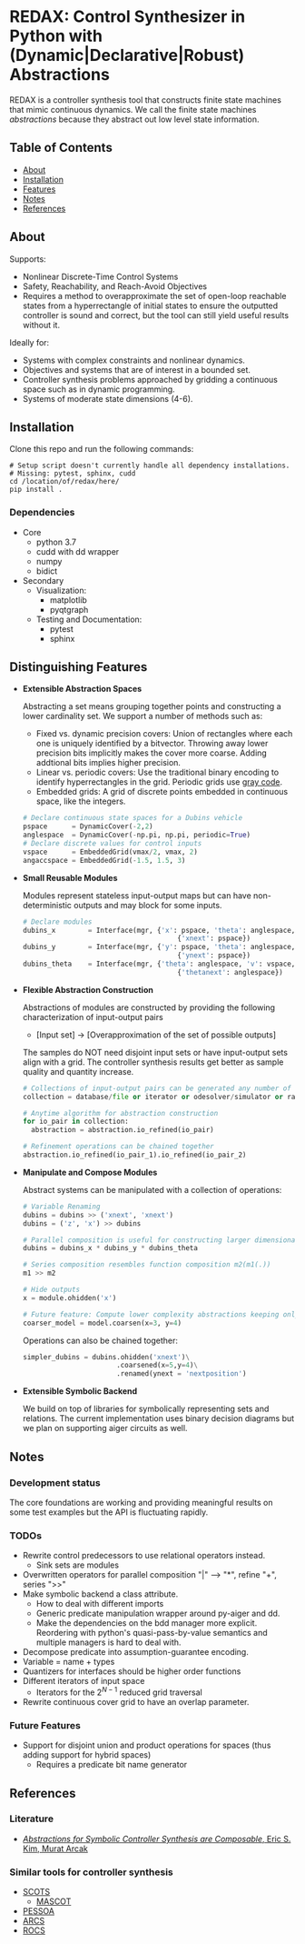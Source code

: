# REDAX: Control Synthesizer in Python with (Dynamic|Declarative|Robust) Abstractions

REDAX is a controller synthesis tool that constructs finite state machines that mimic continuous dynamics. We call the finite state machines *abstractions* because they abstract out low level state information.

## Table of Contents

- [About](#About)
- [Installation](#installation)
- [Features](#distinguishing-features)
- [Notes](#notes)
- [References](#references)

## About

Supports:

- Nonlinear Discrete-Time Control Systems
- Safety, Reachability, and Reach-Avoid Objectives
- Requires a method to overapproximate the set of open-loop reachable states from a hyperrectangle of initial states to ensure the outputted controller is sound and correct, but the tool can still yield useful results without it.

Ideally for:

- Systems with complex constraints and nonlinear dynamics.
- Objectives and systems that are of interest in a bounded set.
- Controller synthesis problems approached by gridding a continuous space such as in dynamic programming.
- Systems of moderate state dimensions (4-6).

## Installation

Clone this repo and run the following commands:

```shellscript
# Setup script doesn't currently handle all dependency installations.
# Missing: pytest, sphinx, cudd
cd /location/of/redax/here/
pip install .
```

### Dependencies

- Core
  - python 3.7
  - cudd with dd wrapper
  - numpy
  - bidict
- Secondary
  - Visualization:
    - matplotlib
    - pyqtgraph
  - Testing and Documentation:
    - pytest
    - sphinx

## Distinguishing Features

- **Extensible Abstraction Spaces**

  Abstracting a set means grouping together points and constructing a lower cardinality set. We support a number of methods such as:

  - Fixed vs. dynamic precision covers: Union of rectangles where each one is uniquely identified by a bitvector. Throwing away lower precision bits implicitly makes the cover more coarse. Adding addtional bits implies higher precision.
  - Linear vs. periodic covers: Use the traditional binary encoding to identify hyperrectangles in the grid. Periodic grids use [gray code](https://en.wikipedia.org/wiki/Gray_code).
  - Embedded grids: A grid of discrete points embedded in continuous space, like the integers.

  ```python
  # Declare continuous state spaces for a Dubins vehicle
  pspace      = DynamicCover(-2,2)
  anglespace  = DynamicCover(-np.pi, np.pi, periodic=True)
  # Declare discrete values for control inputs
  vspace      = EmbeddedGrid(vmax/2, vmax, 2)
  angaccspace = EmbeddedGrid(-1.5, 1.5, 3)
  ```

- **Small Reusable Modules**

  Modules represent stateless input-output maps but can have non-deterministic outputs and may block for some inputs.

  ```python
  # Declare modules
  dubins_x        = Interface(mgr, {'x': pspace, 'theta': anglespace, 'v': vspace},
                                        {'xnext': pspace})
  dubins_y        = Interface(mgr, {'y': pspace, 'theta': anglespace, 'v': vspace},
                                        {'ynext': pspace})
  dubins_theta    = Interface(mgr, {'theta': anglespace, 'v': vspace, 'omega': angaccspace},
                                        {'thetanext': anglespace})
  ```

- **Flexible Abstraction Construction**

  Abstractions of modules are constructed by providing the following characterization of input-output pairs

  - [Input set] -> [Overapproximation of the set of possible outputs]

  The samples do NOT need disjoint input sets or have input-output sets align with a grid. The controller synthesis results get better as sample quality and quantity increase.

  ```python
  # Collections of input-output pairs can be generated any number of ways!
  collection = database/file or iterator or odesolver/simulator or random input generator

  # Anytime algorithm for abstraction construction
  for io_pair in collection:
    abstraction = abstraction.io_refined(io_pair)

  # Refinement operations can be chained together
  abstraction.io_refined(io_pair_1).io_refined(io_pair_2)
  ```

- **Manipulate and Compose Modules**

  Abstract systems can be manipulated with a collection of operations:

  ```python
  # Variable Renaming
  dubins = dubins >> ('xnext', 'xnext')
  dubins = ('z', 'x') >> dubins

  # Parallel composition is useful for constructing larger dimensional systems
  dubins = dubins_x * dubins_y * dubins_theta

  # Series composition resembles function composition m2(m1(.))
  m1 >> m2

  # Hide outputs
  x = module.ohidden('x')

  # Future feature: Compute lower complexity abstractions keeping only the most significant bits
  coarser_model = model.coarsen(x=3, y=4)
  ```

  Operations can also be chained together:

  ```python
  simpler_dubins = dubins.ohidden('xnext')\
                         .coarsened(x=5,y=4)\
                         .renamed(ynext = 'nextposition')
  ```

- **Extensible Symbolic Backend**

  We build on top of libraries for symbolically representing sets and relations. The current implementation uses binary decision diagrams but we plan on supporting aiger circuits as well.

## Notes

### Development status

The core foundations are working and providing meaningful results on some test examples but the API is fluctuating rapidly.

### TODOs

- Rewrite control predecessors to use relational operators instead.
  - Sink sets are modules
- Overwritten operators for parallel composition "|" --> "*", refine "+", series ">>"
- Make symbolic backend a class attribute.
  - How to deal with different imports
  - Generic predicate manipulation wrapper around py-aiger and dd.
  - Make the dependencies on the bdd manager more explicit. Reordering with python's quasi-pass-by-value semantics and multiple managers is hard to deal with.
- Decompose predicate into assumption-guarantee encoding.
- Variable = name + types
-  Quantizers for interfaces should be higher order functions
- Different iterators of input space
  - Iterators for the $2^{N-1}$ reduced grid traversal
- Rewrite continuous cover grid to have an overlap parameter.

### Future Features
- Support for disjoint union and product operations for spaces (thus adding support for hybrid spaces)
  - Requires a predicate bit name generator

## References

### Literature

- [*Abstractions for Symbolic Controller Synthesis are Composable*, Eric S. Kim, Murat Arcak](https://arxiv.org/abs/1807.09973)

### Similar tools for controller synthesis

- [SCOTS](https://gitlab.lrz.de/hcs/scots)
  - [MASCOT](https://github.com/hsukyle/mascot)
- [PESSOA](https://sites.google.com/a/cyphylab.ee.ucla.edu/pessoa/)
- [ARCS](https://github.com/pettni/abstr-refinement/)
- [ROCS](https://git.uwaterloo.ca/hybrid-systems-lab/rocs)
